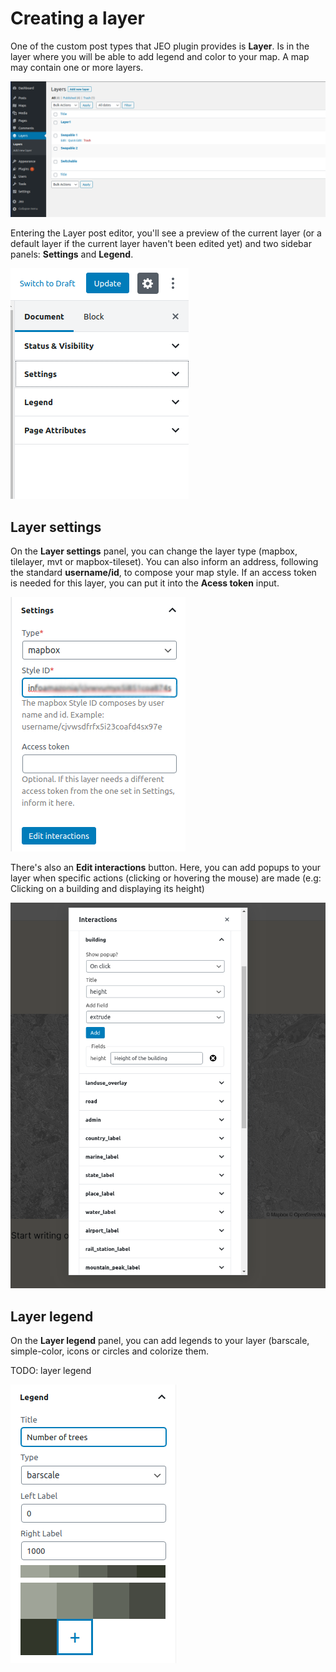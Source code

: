 # Creating a layer

One of the custom post types that JEO plugin provides is **Layer**. Is in the layer where you will be able to add legend and color to your map. A map may contain one or more layers.

![Post Type Layers](img/post-type-layers.png)

Entering the Layer post editor, you'll see a preview of the current layer (or a default layer if the current layer haven't been edited yet) and two sidebar panels: **Settings** and **Legend**.

![Layer Sidebar](img/layer-sidebar.png)

## Layer settings

On the **Layer settings** panel, you can change the layer type (mapbox, tilelayer, mvt or mapbox-tileset). You can also inform an address, following the standard **username/id**, to compose your map style. If an access token is needed for this layer, you can put it into the **Acess token** input.

![Layer settings](img/layer-settings.png)

There's also an **Edit interactions** button. Here, you can add popups to your layer when specific actions (clicking or hovering the mouse) are made (e.g: Clicking on a building and displaying its height)

![Layer interactions](img/layer-interactions.png)

## Layer legend

On the **Layer legend** panel, you can add legends to your layer (barscale, simple-color, icons or circles and colorize them.

TODO: layer legend

![Layer legend](img/layer-legend.png)